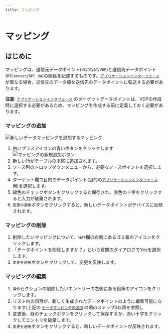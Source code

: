 ```yaml
---
title: マッピング
---
```


# マッピング

## はじめに

マッピングは、送信元データポイント(`NC`/`DI`/`AI`/`VDP`)と送信先データポイント(`MTConnect`/`OPC UA`)の関係を記述するものです。[`アプリケーションインターフェース`](ApplicationInterface.md)が異なる場合、送信元のデータ値を送信先のデータポイントに転送する必要があります。

**注意:** [`アプリケーションインタフェース`](ApplicationInterface.md) のターゲットデータポイントは、VDPの作成時に選択する必要があるため、マッピングを作成する前に定義しておく必要があります。

### マッピングの追加

![新しいデータマッピングを追加するマッピング](/img/mapping/adding.png)

1. 白いプラスアイコンの青いボタンをクリックします ![マッピングの新規追加ボタン](/img/mapping/mapping_addbutton.png)
2. 新しい行がテーブルの末尾に追加されます。
3. ソース列のドロップダウンメニューから、必要なソースポイントを選択します。
4. ターゲット欄で目的のデータポイント(目的の[`アプリケーションインタフェース`](ApplicationInterface.md)用)を選択します。
5. 緑色のチェックボタンをクリックすると保存され、赤色の十字をクリックすると入力が破棄されます。
6. `変更の適用`ボタンをクリックすると、新しいデータポイントがデバイスに反映されます。

### マッピングの削除

1. 削除したいマッピングについて、`操作`欄の右側にあるゴミ箱のアイコンをクリックします。
2. 「データポイントを削除しますか？」という質問のダイアログでYesを選択します。
3. `変更を適用`ボタンをクリックして、変更を反映します。

### マッピングの編集

1. `操作`セクションの削除したいエントリーの右側にある鉛筆のアイコンをクリックします。
2. リスト内の項目が、新しく生成されたデータポイントのように編集可能になります(上記の [`データマッピングの追加`](Mapping.md#add-a-mapping) の項のステップ3以降を参照)。
3. 変更後、緑のチェックボタンをクリックして保存するか、赤い十字をクリックしてエントリを破棄します。
4. `変更を適用`ボタンをクリックすると、新しいデータポイントが反映されます。

